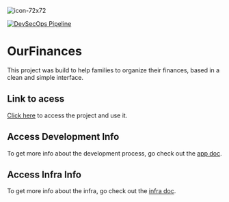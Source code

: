 ![icon-72x72](https://github.com/EduBernardo/our-finances/assets/39711522/2c6b2a7b-fd3b-4495-884e-d2204c43d9aa)

[![DevSecOps Pipeline](https://github.com/EduBernardo/our-finances/actions/workflows/pipeline.yml/badge.svg?branch=main)](https://github.com/EduBernardo/our-finances/actions/workflows/pipeline.yml)
# OurFinances
This project was build to help families to organize their finances, based in a clean and simple interface.

## Link to acess

[Click here](https://d1qceagunhuwl0.cloudfront.net) to access the project and use it.


## Access Development Info

To get more info about the development process, go check out the [app doc](https://github.com/EduBernardo/our-finances/blob/develop/app/README.md).

## Access Infra Info

To get more info about the infra, go check out the [infra doc](https://github.com/EduBernardo/our-finances/blob/develop/infra/README.md).

